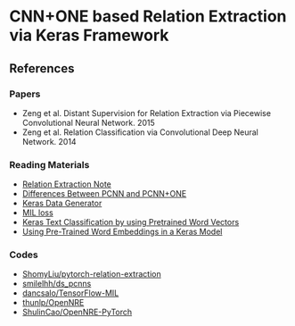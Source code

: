 # CNN+ONE based Relation Extraction via Keras Framework



## References

### Papers

- Zeng et al. Distant Supervision for Relation Extraction via Piecewise Convolutional Neural Network. 2015
- Zeng et al. Relation Classification via Convolutional Deep Neural Network. 2014

### Reading Materials

- [Relation Extraction Note](http://shomy.top/2018/02/28/relation-extraction/)
- [Differences Between PCNN and PCNN+ONE](https://github.com/ShomyLiu/pytorch-relation-extraction/issues/10)
- [Keras Data Generator](https://blog.csdn.net/m0_37477175/article/details/79716312)
- [MIL loss](https://github.com/keras-team/keras/issues/3415)
- [Keras Text Classification by using Pretrained Word Vectors](https://www.jianshu.com/p/7eed068ff353)
- [Using Pre-Trained Word Embeddings in a Keras Model](https://kiseliu.github.io/2016/08/03/using-pre-trained-word-embeddings-in-a-keras-model/)

### Codes

- [ShomyLiu/pytorch-relation-extraction](https://github.com/ShomyLiu/pytorch-relation-extraction)
- [smilelhh/ds_pcnns](https://github.com/smilelhh/ds_pcnns)
- [dancsalo/TensorFlow-MIL](https://github.com/dancsalo/TensorFlow-MIL)
- [thunlp/OpenNRE](https://github.com/thunlp/OpenNRE)
- [ShulinCao/OpenNRE-PyTorch](https://github.com/ShulinCao/OpenNRE-PyTorch)